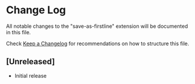# Change Log
All notable changes to the "save-as-firstline" extension will be documented in this file.

Check [Keep a Changelog](http://keepachangelog.com/) for recommendations on how to structure this file.

## [Unreleased]
- Initial release